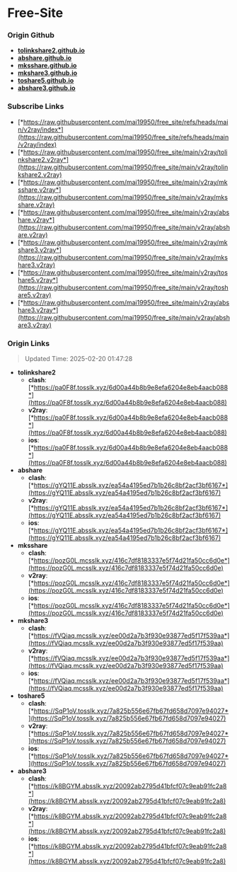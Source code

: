 # Free-Site

### Origin Github

- [**tolinkshare2.github.io**](https://github.com/tolinkshare2/tolinkshare2.github.io)
- [**abshare.github.io**](https://github.com/abshare/abshare.github.io)
- [**mksshare.github.io**](https://github.com/mksshare/mksshare.github.io)
- [**mkshare3.github.io**](https://github.com/mkshare3/mkshare3.github.io)
- [**toshare5.github.io**](https://github.com/toshare5/toshare5.github.io)
- [**abshare3.github.io**](https://github.com/abshare3/abshare3.github.io)

### Subscribe Links

- [*https://raw.githubusercontent.com/mai19950/free_site/refs/heads/main/v2ray/index*](https://raw.githubusercontent.com/mai19950/free_site/refs/heads/main/v2ray/index)
- [*https://raw.githubusercontent.com/mai19950/free_site/main/v2ray/tolinkshare2.v2ray*](https://raw.githubusercontent.com/mai19950/free_site/main/v2ray/tolinkshare2.v2ray)
- [*https://raw.githubusercontent.com/mai19950/free_site/main/v2ray/mksshare.v2ray*](https://raw.githubusercontent.com/mai19950/free_site/main/v2ray/mksshare.v2ray)
- [*https://raw.githubusercontent.com/mai19950/free_site/main/v2ray/abshare.v2ray*](https://raw.githubusercontent.com/mai19950/free_site/main/v2ray/abshare.v2ray)
- [*https://raw.githubusercontent.com/mai19950/free_site/main/v2ray/mkshare3.v2ray*](https://raw.githubusercontent.com/mai19950/free_site/main/v2ray/mkshare3.v2ray)
- [*https://raw.githubusercontent.com/mai19950/free_site/main/v2ray/toshare5.v2ray*](https://raw.githubusercontent.com/mai19950/free_site/main/v2ray/toshare5.v2ray)
- [*https://raw.githubusercontent.com/mai19950/free_site/main/v2ray/abshare3.v2ray*](https://raw.githubusercontent.com/mai19950/free_site/main/v2ray/abshare3.v2ray)

### Origin Links

> Updated Time: 2025-02-20 01:47:28

- **tolinkshare2**
  - **clash**: [*https://pa0F8f.tosslk.xyz/6d00a44b8b9e8efa6204e8eb4aacb088*](https://pa0F8f.tosslk.xyz/6d00a44b8b9e8efa6204e8eb4aacb088)
  - **v2ray**: [*https://pa0F8f.tosslk.xyz/6d00a44b8b9e8efa6204e8eb4aacb088*](https://pa0F8f.tosslk.xyz/6d00a44b8b9e8efa6204e8eb4aacb088)
  - **ios**: [*https://pa0F8f.tosslk.xyz/6d00a44b8b9e8efa6204e8eb4aacb088*](https://pa0F8f.tosslk.xyz/6d00a44b8b9e8efa6204e8eb4aacb088)
- **abshare**
  - **clash**: [*https://gYQ11E.absslk.xyz/ea54a4195ed7b1b26c8bf2acf3bf6167*](https://gYQ11E.absslk.xyz/ea54a4195ed7b1b26c8bf2acf3bf6167)
  - **v2ray**: [*https://gYQ11E.absslk.xyz/ea54a4195ed7b1b26c8bf2acf3bf6167*](https://gYQ11E.absslk.xyz/ea54a4195ed7b1b26c8bf2acf3bf6167)
  - **ios**: [*https://gYQ11E.absslk.xyz/ea54a4195ed7b1b26c8bf2acf3bf6167*](https://gYQ11E.absslk.xyz/ea54a4195ed7b1b26c8bf2acf3bf6167)
- **mksshare**
  - **clash**: [*https://pozG0L.mcsslk.xyz/416c7df8183337e5f74d21fa50cc6d0e*](https://pozG0L.mcsslk.xyz/416c7df8183337e5f74d21fa50cc6d0e)
  - **v2ray**: [*https://pozG0L.mcsslk.xyz/416c7df8183337e5f74d21fa50cc6d0e*](https://pozG0L.mcsslk.xyz/416c7df8183337e5f74d21fa50cc6d0e)
  - **ios**: [*https://pozG0L.mcsslk.xyz/416c7df8183337e5f74d21fa50cc6d0e*](https://pozG0L.mcsslk.xyz/416c7df8183337e5f74d21fa50cc6d0e)
- **mkshare3**
  - **clash**: [*https://fVQiaq.mcsslk.xyz/ee00d2a7b3f930e93877ed5f17f539aa*](https://fVQiaq.mcsslk.xyz/ee00d2a7b3f930e93877ed5f17f539aa)
  - **v2ray**: [*https://fVQiaq.mcsslk.xyz/ee00d2a7b3f930e93877ed5f17f539aa*](https://fVQiaq.mcsslk.xyz/ee00d2a7b3f930e93877ed5f17f539aa)
  - **ios**: [*https://fVQiaq.mcsslk.xyz/ee00d2a7b3f930e93877ed5f17f539aa*](https://fVQiaq.mcsslk.xyz/ee00d2a7b3f930e93877ed5f17f539aa)
- **toshare5**
  - **clash**: [*https://SqP1oV.tosslk.xyz/7a825b556e67fb67fd658d7097e94027*](https://SqP1oV.tosslk.xyz/7a825b556e67fb67fd658d7097e94027)
  - **v2ray**: [*https://SqP1oV.tosslk.xyz/7a825b556e67fb67fd658d7097e94027*](https://SqP1oV.tosslk.xyz/7a825b556e67fb67fd658d7097e94027)
  - **ios**: [*https://SqP1oV.tosslk.xyz/7a825b556e67fb67fd658d7097e94027*](https://SqP1oV.tosslk.xyz/7a825b556e67fb67fd658d7097e94027)
- **abshare3**
  - **clash**: [*https://k8BGYM.absslk.xyz/20092ab2795d41bfcf07c9eab91fc2a8*](https://k8BGYM.absslk.xyz/20092ab2795d41bfcf07c9eab91fc2a8)
  - **v2ray**: [*https://k8BGYM.absslk.xyz/20092ab2795d41bfcf07c9eab91fc2a8*](https://k8BGYM.absslk.xyz/20092ab2795d41bfcf07c9eab91fc2a8)
  - **ios**: [*https://k8BGYM.absslk.xyz/20092ab2795d41bfcf07c9eab91fc2a8*](https://k8BGYM.absslk.xyz/20092ab2795d41bfcf07c9eab91fc2a8)
